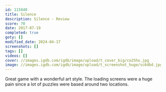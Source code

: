 ```yaml
---
id: 115840
title: Silence
description: Silence - Review
score: 70
date: 2017-07-19
completed: true
goty: []
modified_date: 2024-04-17
screenshots: []
tags: []
videos: []
cover: //images.igdb.com/igdb/image/upload/t_cover_big/co25hx.jpg
image: //images.igdb.com/igdb/image/upload/t_screenshot_huge/sc6dbd.jpg
---
```

Great game with a wonderful art style. The loading screens were a huge pain since a lot of puzzles were based around two locations.